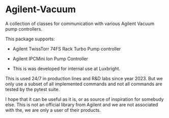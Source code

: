 # Agilent-Vacuum
A collection of classes for communication with various Agilent Vacuum pump controllers.

This package supports:
* Agilent TwissTorr 74FS Rack Turbo Pump controller 
* Agilent IPCMini Ion Pump Controller

* This is was developed for internal use at Luxbright.

This is used 24/7 in production lines and R&D labs since year 2023.
But we only use a subset of all implemented commands and not all commands are tested by the pytest suite.

I hope that it can be useful as it is, or as source of inspiration for somebudy else.
This is not an official library from Agilent and we are not associated with the, 
we are only a user of their products.

